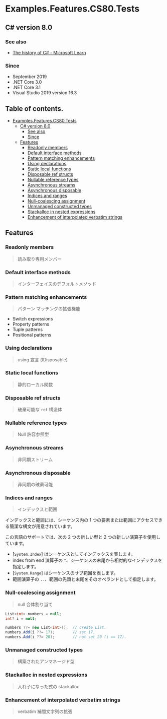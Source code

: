 # Examples.Features.CS80.Tests

## C# version 8.0

### See also

* [The history of C# - Microsoft Learn](https://learn.microsoft.com/ja-jp/dotnet/csharp/whats-new/csharp-version-history#c-version-80)

### Since

- September 2019
- .NET Core 3.0
- .NET Core 3.1
- Visual Studio 2019 version 16.3


## Table of contents. <!-- omit in toc -->

- [Examples.Features.CS80.Tests](#examplesfeaturescs80tests)
  - [C# version 8.0](#c-version-80)
    - [See also](#see-also)
    - [Since](#since)
  - [Features](#features)
    - [Readonly members](#readonly-members)
    - [Default interface methods](#default-interface-methods)
    - [Pattern matching enhancements](#pattern-matching-enhancements)
    - [Using declarations](#using-declarations)
    - [Static local functions](#static-local-functions)
    - [Disposable ref structs](#disposable-ref-structs)
    - [Nullable reference types](#nullable-reference-types)
    - [Asynchronous streams](#asynchronous-streams)
    - [Asynchronous disposable](#asynchronous-disposable)
    - [Indices and ranges](#indices-and-ranges)
    - [Null-coalescing assignment](#null-coalescing-assignment)
    - [Unmanaged constructed types](#unmanaged-constructed-types)
    - [Stackalloc in nested expressions](#stackalloc-in-nested-expressions)
    - [Enhancement of interpolated verbatim strings](#enhancement-of-interpolated-verbatim-strings)


## Features

### Readonly members

> 読み取り専用メンバー


### Default interface methods

> インターフェイスのデフォルトメソッド


### Pattern matching enhancements

> パターン マッチングの拡張機能

* Switch expressions
* Property patterns
* Tuple patterns
* Positional patterns


### Using declarations

> using 宣言 (IDisposable)


### Static local functions

> 静的ローカル関数


### Disposable ref structs

> 破棄可能な `ref` 構造体


### Nullable reference types

> Null 許容参照型


### Asynchronous streams

> 非同期ストリーム


### Asynchronous disposable

> 非同期の破棄可能


### Indices and ranges

> インデックスと範囲

インデックスと範囲には、シーケンス内の 1 つの要素または範囲にアクセスできる簡潔な構文が用意されています。

この言語のサポートでは、次の 2 つの新しい型と 2 つの新しい演算子を使用しています。

* [`System.Index`] はシーケンスとしてインデックスを表します。
* index from end 演算子の `^`、シーケンスの末尾から相対的なインデックスを指定します。
* [`System.Range`] はシーケンスのサブ範囲を表します。
* 範囲演算子の `..`、範囲の先頭と末尾をそのオペランドとして指定します。


### Null-coalescing assignment

> null 合体割り当て

```cs
List<int> numbers = null;
int? i = null;

numbers ??= new List<int>();  // create List.
numbers.Add(i ??= 17);        // set 17.
numbers.Add(i ??= 20);        // not set 20 (i == 17).
```


### Unmanaged constructed types

> 構築されたアンマネージド型

### Stackalloc in nested expressions

> 入れ子になった式の stackalloc

### Enhancement of interpolated verbatim strings

> verbatim 補間文字列の拡張

